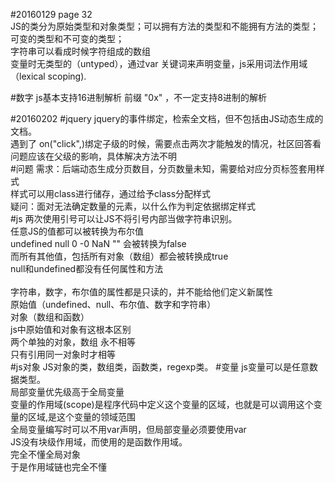 #20160129
page 32 <br>
JS的类分为原始类型和对象类型；可以拥有方法的类型和不能拥有方法的类型；可变的类型和不可变的类型；<br>
字符串可以看成时候字符组成的数组 <br>
变量时无类型的（untyped），通过var 关键词来声明变量，js采用词法作用域（lexical scoping).<br>

#数字
js基本支持16进制解析 前缀 "0x" ，不一定支持8进制的解析<br>

#20160202
#jquery
jquery的事件绑定，检索全文档，但不包括由JS动态生成的文档。<br>
遇到了 on("click",)绑定子级的时候，需要点击两次才能触发的情况，社区回答看问题应该在父级的影响，具体解决方法不明<br>
#问题
需求：后端动态生成分页数目，分页数量未知，需要给对应分页标签套用样式<br>
样式可以用class进行储存，通过给予class分配样式<br>
疑问：面对无法确定数量的元素，以什么作为判定依据绑定样式<br>
#js
两次使用引号可以让JS不将引号内部当做字符串识别。<br>
任意JS的值都可以被转换为布尔值<br>
undefined null 0 -0 NaN "" 会被转换为false<br>
而所有其他值，包括所有对象（数组）都会被转换成true<br>
null和undefined都没有任何属性和方法<br>    
字符串，数字，布尔值的属性都是只读的，并不能给他们定义新属性<br>
原始值（undefined、null、布尔值、数字和字符串）<br>
对象（数组和函数）<br>
js中原始值和对象有这根本区别<br>
两个单独的对象，数组 永不相等 <br>
只有引用同一对象时才相等<br>
#js对象
JS对象的类，数组类，函数类，regexp类。
#变量
js变量可以是任意数据类型。<br>
局部变量优先级高于全局变量<br>
变量的作用域(scope)是程序代码中定义这个变量的区域，也就是可以调用这个变量的区域,是这个变量的领域范围<br>
全局变量编写时可以不用var声明，但局部变量必须要使用var <br>
JS没有块级作用域，而使用的是函数作用域。<br>
完全不懂全局对象<br>
于是作用域链也完全不懂<br>

